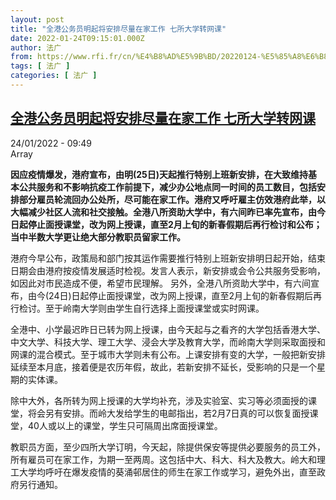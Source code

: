 ```yaml
---
layout: post
title: "全港公务员明起将安排尽量在家工作 七所大学转网课"
date: 2022-01-24T09:15:01.000Z
author: 法广
from: https://www.rfi.fr/cn/%E4%B8%AD%E5%9B%BD/20220124-%E5%85%A8%E6%B8%AF%E5%85%AC%E5%8A%A1%E5%91%98%E6%98%8E%E8%B5%B7%E5%B0%86%E5%AE%89%E6%8E%92%E5%B0%BD%E9%87%8F%E5%9C%A8%E5%AE%B6%E5%B7%A5%E4%BD%9C-%E4%B8%83%E6%89%80%E5%A4%A7%E5%AD%A6%E8%BD%AC%E7%BD%91%E8%AF%BE
tags: [ 法广 ]
categories: [ 法广 ]
---
```

<!--1643015701000-->
[全港公务员明起将安排尽量在家工作 七所大学转网课](https://www.rfi.fr/cn/%E4%B8%AD%E5%9B%BD/20220124-%E5%85%A8%E6%B8%AF%E5%85%AC%E5%8A%A1%E5%91%98%E6%98%8E%E8%B5%B7%E5%B0%86%E5%AE%89%E6%8E%92%E5%B0%BD%E9%87%8F%E5%9C%A8%E5%AE%B6%E5%B7%A5%E4%BD%9C-%E4%B8%83%E6%89%80%E5%A4%A7%E5%AD%A6%E8%BD%AC%E7%BD%91%E8%AF%BE)
------

<div>
<div>24/01/2022 - 09:49</div>Array<p><strong>                    因应疫情爆发，港府宣布，由明(25日)天起推行特别上班新安排，在大致维持基本公共服务和不影响抗疫工作前提下，减少办公地点同一时间的员工数目，包括安排部分雇员轮流回办公处所，尽可能在家工作。港府又呼吁雇主仿效港府此举，以大幅减少社区人流和社交接触。全港八所资助大学中，有六间昨已率先宣布，由今日起停止面授课堂，改为网上授课，直至2月上旬的新春假期后再行检讨和公布；当中半数大学更让绝大部分教职员留家工作。                </strong></p><div >                    <p>港府今早公布，政策局和部门按其运作需要推行特别上班新安排明日起开始，结束日期会由港府按疫情发展适时检视。发言人表示，新安排或会令公共服务受影响，如因此对市民造成不便，希望市民理解。 另外，全港八所资助大学中，有六间宣布，由今(24日)日起停止面授课堂，改为网上授课，直至2月上旬的新春假期后再行检讨。至于岭南大学则由学生自行选择上面授课堂或实时网课。</p><p>全港中、小学最迟昨日已转为网上授课，由今天起与之看齐的大学包括香港大学、中文大学、科技大学、理工大学、浸会大学及教育大学，而岭南大学则采取面授和网课的混合模式。至于城市大学则未有公布。上课安排有变的大学，一般把新安排延续至本月底，接着便是农历年假，故此，若新安排不延长，受影响的只是一个星期的实体课。</p><p>除中大外，各所转为网上授课的大学均补充，涉及实验室、实习等必须面授的课堂，将会另有安排。而岭大发给学生的电邮指出，若2月7日真的可以恢复面授课堂，40人或以上的课堂，学生只可隔周出席面授课堂。</p><p>教职员方面，至少四所大学订明，今天起，除提供保安等提供必要服务的员工外，所有雇员可在家工作，为期一至两周。这包括中大、科大、科大及教大。岭大和理工大学均呼吁在爆发疫情的葵涌邨居住的师生在家工作或学习，避免外出，直至政府另行通知。</p>                                            <div data-selfpromo-newsletter>    </div>    <div data-selfpromo-app>    </div>                </div>
</div>
